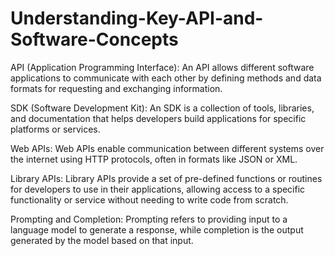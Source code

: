 # Understanding-Key-API-and-Software-Concepts
API (Application Programming Interface): An API allows different software applications to communicate with each other by defining methods and data formats for requesting and exchanging information.

SDK (Software Development Kit): An SDK is a collection of tools, libraries, and documentation that helps developers build applications for specific platforms or services.

Web APIs: Web APIs enable communication between different systems over the internet using HTTP protocols, often in formats like JSON or XML.

Library APIs: Library APIs provide a set of pre-defined functions or routines for developers to use in their applications, allowing access to a specific functionality or service without needing to write code from scratch.

Prompting and Completion: Prompting refers to providing input to a language model to generate a response, while completion is the output generated by the model based on that input.
